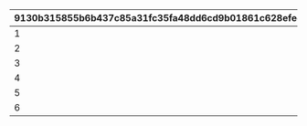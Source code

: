 |9130b315855b6b437c85a31fc35fa48dd6cd9b01861c628efee5214239f2de94|0ba00d0723e0606c2d10ef1c9e321a5f879925507a2ecb773dfacb0e6d4c7a59|bff4d081385dddae95ebcb182b70f6cfd1873d838597cf615f3c9e8b1bb176f7|e6f0e0bacaad0d643d00a48f8adfffd2faabd19f9fb6306c93067862f1b4a9d6|57b1196a63134ef1d733dd3a5637e86d8935f029255ca1f047775b6b0abcfe17|
| --- | --- | --- | --- | --- |
|1|1|1|20|1|
|2|1|21|40|2|
|3|1|41|60|3|
|4|1|61|80|4|
|5|1|81|-1|5|
|6|2|1|-1|20|